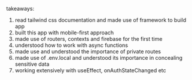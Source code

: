 

takeaways:
1) read tailwind css documentation and made use of framework to build app
2) built this app with mobile-first approach
3) made use of routers, contexts and firebase for the first time
4) understood how to work with async functions
5) made use and understood the importance of private routes
6) made use of .env.local and understood its importance in concealing sensitive data
7) working extensively with useEffect, onAuthStateChanged etc